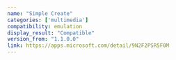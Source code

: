 ```yaml
---
name: "Simple Create"
categories: ['multimedia']
compatibility: emulation
display_result: "Compatible"
version_from: "1.1.0.0"
link: https://apps.microsoft.com/detail/9N2F2PSR5F0M
---
```

